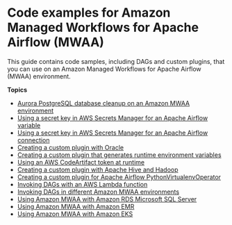 # Code examples for Amazon Managed Workflows for Apache Airflow \(MWAA\)<a name="sample-code"></a>

This guide contains code samples, including DAGs and custom plugins, that you can use on an Amazon Managed Workflows for Apache Airflow \(MWAA\) environment\.

**Topics**
+ [Aurora PostgreSQL database cleanup on an Amazon MWAA environment](samples-database-cleanup.md)
+ [Using a secret key in AWS Secrets Manager for an Apache Airflow variable](samples-secrets-manager-var.md)
+ [Using a secret key in AWS Secrets Manager for an Apache Airflow connection](samples-secrets-manager.md)
+ [Creating a custom plugin with Oracle](samples-oracle.md)
+ [Creating a custom plugin that generates runtime environment variables](samples-env-variables.md)
+ [Using an AWS CodeArtifact token at runtime](samples-code-artifact.md)
+ [Creating a custom plugin with Apache Hive and Hadoop](samples-hive.md)
+ [Creating a custom plugin for Apache Airflow PythonVirtualenvOperator](samples-virtualenv.md)
+ [Invoking DAGs with an AWS Lambda function](samples-lambda.md)
+ [Invoking DAGs in different Amazon MWAA environments](samples-trigger-dag-envab.xml.md)
+ [Using Amazon MWAA with Amazon RDS Microsoft SQL Server](samples-sql-server.md)
+ [Using Amazon MWAA with Amazon EMR](samples-emr.md)
+ [Using Amazon MWAA with Amazon EKS](mwaa-eks-example.md)
